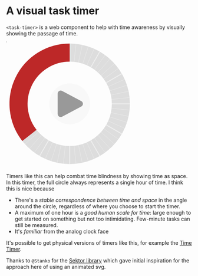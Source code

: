 # A visual task timer

`<task-timer>` is a web component to help with time awareness by visually
showing the passage of time.

![Screenshot](screenshot.png)

Timers like this can help combat time blindness by showing time as space. In
this timer, the full circle always represents a single hour of time. I think
this is nice because
* There's a *stable correspondence between time and space* in the angle
  around the circle, regardless of where you choose to start the timer.
* A maximum of one hour is a *good human scale for time*: large enough to get
  started on something but not too intimidating. Few-minute tasks can still be
  measured.
* It's *familiar* from the analog clock face

It's possible to get physical versions of timers like this, for example the
[Time Timer](https://www.timetimer.com).

Thanks to `@Stanko` for the [Sektor library](https://github.com/Stanko/sektor)
which gave initial inspiration for the approach here of using an animated svg.

